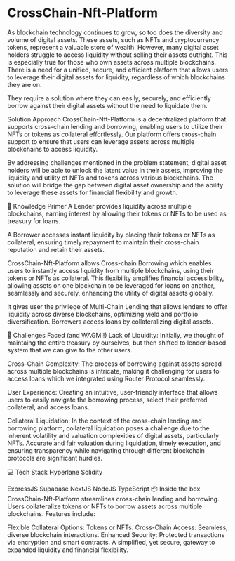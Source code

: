 # CrossChain-Nft-Platform

As blockchain technology continues to grow, so too does the diversity and volume of digital assets. These assets, such as NFTs and cryptocurrency tokens, represent a valuable store of wealth. However, many digital asset holders struggle to access liquidity without selling their assets outright. This is especially true for those who own assets across multiple blockchains. There is a need for a unified, secure, and efficient platform that allows users to leverage their digital assets for liquidity, regardless of which blockchains they are on.


They require a solution where they can easily, securely, and efficiently borrow against their digital assets without the need to liquidate them.

 Solution Approach
CrossChain-Nft-Platform is a decentralized platform that supports cross-chain lending and borrowing, enabling users to utilize their NFTs or tokens as collateral effortlessly. Our platform offers cross-chain support to ensure that users can leverage assets across multiple blockchains to access liquidity.

By addressing challenges mentioned in the problem statement, digital asset holders will be able to unlock the latent value in their assets, improving the liquidity and utility of NFTs and tokens across various blockchains. The solution will bridge the gap between digital asset ownership and the ability to leverage these assets for financial flexibility and growth.

🧠 Knowledge Primer
A Lender provides liquidity across multiple blockchains, earning interest by allowing their tokens or NFTs to be used as treasury for loans.

A Borrower accesses instant liquidity by placing their tokens or NFTs as collateral, ensuring timely repayment to maintain their cross-chain reputation and retain their assets.

CrossChain-Nft-Platform allows Cross-chain Borrowing which enables users to instantly access liquidity from multiple blockchains, using their tokens or NFTs as collateral. This flexibility amplifies financial accessibility, allowing assets on one blockchain to be leveraged for loans on another, seamlessly and securely, enhancing the utility of digital assets globally.

It gives user the privilege of Multi-Chain Lending that allows lenders to offer liquidity across diverse blockchains, optimizing yield and portfolio diversification. Borrowers access loans by collateralizing digital assets.

💪 Challenges Faced (and WAGMI!)
Lack of Liquidity: Initially, we thought of maintaing the entire treasury by ourselves, but then shifted to lender-based system that we can give to the other users.

Cross-Chain Complexity: The process of borrowing against assets spread across multiple blockchains is intricate, making it challenging for users to access loans which we integrated using Router Protocol seamlessly.

User Experience: Creating an intuitive, user-friendly interface that allows users to easily navigate the borrowing process, select their preferred collateral, and access loans.

Collateral Liquidation: In the context of the cross-chain lending and borrowing platform, collateral liquidation poses a challenge due to the inherent volatility and valuation complexities of digital assets, particularly NFTs. Accurate and fair valuation during liquidation, timely execution, and ensuring transparency while navigating through different blockchain protocols are significant hurdles.

💻 Tech Stack
Hyperlane
Solidity 

ExpressJS
Supabase
NextJS
NodeJS
TypeScript
📦 Inside the box
CrossChain-Nft-Platform streamlines cross-chain lending and borrowing. Users collateralize tokens or NFTs to borrow assets across multiple blockchains. Features include:

Flexible Collateral Options: Tokens or NFTs.
Cross-Chain Access: Seamless, diverse blockchain interactions.
Enhanced Security: Protected transactions via encryption and smart contracts.
A simplified, yet secure, gateway to expanded liquidity and financial flexibility.

